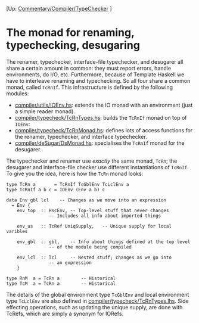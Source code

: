 
\[Up: [Commentary/Compiler/TypeChecker](commentary/compiler/type-checker) \]

# The monad for renaming, typechecking, desugaring


The renamer, typechecker, interface-file typechecker, and desugarer all share a certain amount in common: they must report errors, handle environments, do I/O, etc.  Furthermore, because of Template Haskell we have to interleave renaming and typechecking.  So all four share a common monad, called `TcRnIf`.  This infrastructure is defined by the following modules:

- [compiler/utils/IOEnv.hs](/trac/ghc/browser/ghc/compiler/utils/IOEnv.hs): extends the IO monad with an environment (just a simple reader monad).
- [compiler/typecheck/TcRnTypes.hs](/trac/ghc/browser/ghc/compiler/typecheck/TcRnTypes.hs): builds the `TcRnIf` monad on top of `IOEnv`:
- [compiler/typecheck/TcRnMonad.hs](/trac/ghc/browser/ghc/compiler/typecheck/TcRnMonad.hs): defines lots of access functions for the renamer, typechecker, and interface typechecker.
- [compiler/deSugar/DsMonad.hs](/trac/ghc/browser/ghc/compiler/deSugar/DsMonad.hs): specialises the `TcRnIf` monad for the desugarer.


The typechecker and renamer use *exactly* the same monad, `TcRn`; the desugarer and interface-file checker use different instantiations of `TcRnIf`.  To give you the idea, here is how the `TcRn` monad looks:

```wiki
type TcRn a       = TcRnIf TcGblEnv TcLclEnv a
type TcRnIf a b c = IOEnv (Env a b) c

data Env gbl lcl	-- Changes as we move into an expression
  = Env {
	env_top	 :: HscEnv,	-- Top-level stuff that never changes
				-- Includes all info about imported things

	env_us   :: TcRef UniqSupply,	-- Unique supply for local varibles

	env_gbl  :: gbl,	-- Info about things defined at the top level
				-- of the module being compiled

	env_lcl  :: lcl		-- Nested stuff; changes as we go into 
				-- an expression
    }

type RnM  a = TcRn a		-- Historical
type TcM  a = TcRn a		-- Historical
```


The details of the global environment type `TcGblEnv` and local environment type `TcLclEnv` are also defined in [compiler/typecheck/TcRnTypes.lhs](/trac/ghc/browser/ghc/compiler/typecheck/TcRnTypes.lhs).  Side effecting operations, such as updating the unique supply, are done with TcRefs, which are simply a synonym for IORefs. 
